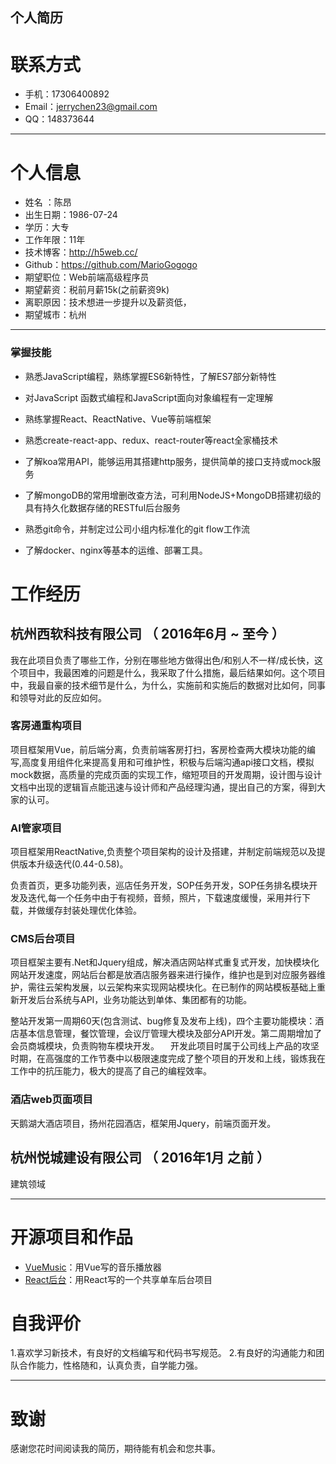 ##                                                         个人简历


# 联系方式
- 手机：17306400892 
- Email：jerrychen23@gmail.com
- QQ：148373644

---

# 个人信息

 - 姓名 ：陈昂
 - 出生日期：1986-07-24
 - 学历：大专 
 - 工作年限：11年
 - 技术博客：http://h5web.cc/
 - Github：https://github.com/MarioGogogo
 - 期望职位：Web前端高级程序员
 - 期望薪资：税前月薪15k(之前薪资9k)
 - 离职原因：技术想进一步提升以及薪资低，
 - 期望城市：杭州

---

### 掌握技能

- 熟悉JavaScript编程，熟练掌握ES6新特性，了解ES7部分新特性

- 对JavaScript 函数式编程和JavaScript面向对象编程有一定理解

- 熟练掌握React、ReactNative、Vue等前端框架

- 熟悉create-react-app、redux、react-router等react全家桶技术

- 了解koa常用API，能够运用其搭建http服务，提供简单的接口支持或mock服务

- 了解mongoDB的常用增删改查方法，可利用NodeJS+MongoDB搭建初级的具有持久化数据存储的RESTful后台服务

- 熟悉git命令，并制定过公司小组内标准化的git flow工作流

- 了解docker、nginx等基本的运维、部署工具。

  

# 工作经历

## 杭州西软科技有限公司 （ 2016年6月 ~ 至今 ）

我在此项目负责了哪些工作，分别在哪些地方做得出色/和别人不一样/成长快，这个项目中，我最困难的问题是什么，我采取了什么措施，最后结果如何。这个项目中，我最自豪的技术细节是什么，为什么，实施前和实施后的数据对比如何，同事和领导对此的反应如何。

### 客房通重构项目 

项目框架用Vue，前后端分离，负责前端客房打扫，客房检查两大模块功能的编写,高度复用组件化来提高复用和可维护性，积极与后端沟通api接口文档，模拟mock数据，高质量的完成页面的实现工作，缩短项目的开发周期，设计图与设计文档中出现的逻辑盲点能迅速与设计师和产品经理沟通，提出自己的方案，得到大家的认可。

### AI管家项目

项目框架用ReactNative,负责整个项目架构的设计及搭建，并制定前端规范以及提供版本升级迭代(0.44-0.58)。

负责首页，更多功能列表，巡店任务开发，SOP任务开发，SOP任务排名模块开发及迭代,每一个任务中由于有视频，音频，照片，下载速度缓慢，采用并行下载，并做缓存封装处理优化体验。

### CMS后台项目

项目框架主要有.Net和Jquery组成，解决酒店网站样式重复式开发，加快模块化网站开发速度，网站后台都是放酒店服务器来进行操作，维护也是到对应服务器维护，需往云架构发展，以云架构来实现网站模块化。在已制作的网站模板基础上重新开发后台系统与API，业务功能达到单体、集团都有的功能。

整站开发第一周期60天(包含测试、bug修复及发布上线)，四个主要功能模块：酒店基本信息管理，餐饮管理，会议厅管理大模块及部分API开发。第二周期增加了会员商城模块，负责购物车模块开发。
  开发此项目时属于公司线上产品的攻坚时期，在高强度的工作节奏中以极限速度完成了整个项目的开发和上线，锻炼我在工作中的抗压能力，极大的提高了自己的编程效率。

### 酒店web页面项目

天鹅湖大酒店项目，扬州花园酒店，框架用Jquery，前端页面开发。




## 杭州悦城建设有限公司 （ 2016年1月 之前 ）

建筑领域

---



# 开源项目和作品

 - [VueMusic](https://github.com/MarioGogogo/vue_qqmusic)：用Vue写的音乐播放器
 - [React后台](https://github.com/MarioGogogo/moocreactbike)：用React写的一个共享单车后台项目



# 自我评价

1.喜欢学习新技术，有良好的文档编写和代码书写规范。
        2.有良好的沟通能力和团队合作能力，性格随和，认真负责，自学能力强。

---

# 致谢
感谢您花时间阅读我的简历，期待能有机会和您共事。